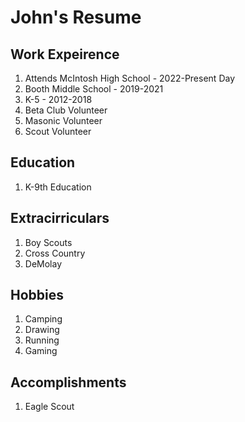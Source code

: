 # John's Resume

## Work Expeirence
1. Attends McIntosh High School - 2022-Present Day
2. Booth Middle School - 2019-2021
3. K-5 - 2012-2018
4. Beta Club Volunteer
5. Masonic Volunteer
6. Scout Volunteer
## Education
1. K-9th Education

## Extracirriculars
1. Boy Scouts
2. Cross Country
3. DeMolay

## Hobbies
1. Camping
2. Drawing
3. Running
4. Gaming

## Accomplishments
1. Eagle Scout
